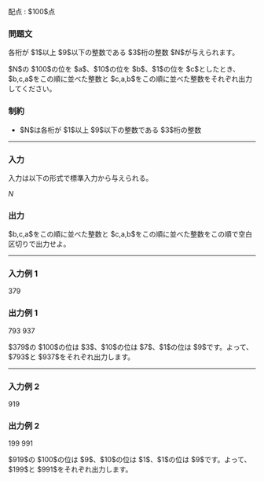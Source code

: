 
<div>

<span>

<span>

<p>
配点 : $100$点
</p>

<div>

<section>

### **問題文**

<p>
各桁が $1$以上 $9$以下の整数である $3$桁の整数 $N$が与えられます。 
</p>

<p>
$N$の $100$の位を $a$、$10$の位を $b$、$1$の位を $c$としたとき、$b,c,a$をこの順に並べた整数と $c,a,b$をこの順に並べた整数をそれぞれ出力してください。
</p>

</section>

</div>

<div>

<section>

### **制約**

<ul>

<li>
$N$は各桁が $1$以上 $9$以下の整数である $3$桁の整数
</li>

</ul>

</section>

</div>

---

<div>

<div>

<section>

### **入力**

<p>
入力は以下の形式で標準入力から与えられる。
</p>

<div>

$N$
</div>

</section>

</div>

<div>

<section>

### **出力**

<p>
$b,c,a$をこの順に並べた整数と $c,a,b$をこの順に並べた整数をこの順で空白区切りで出力せよ。
</p>

</section>

</div>

</div>

---

<div>

<section>

### **入力例 1**

<div>

379

</div>

</section>

</div>

<div>

<section>

### **出力例 1**

<div>

793 937

</div>

<p>
$379$の $100$の位は $3$、$10$の位は $7$、$1$の位は $9$です。よって、$793$と $937$をそれぞれ出力します。
</p>

</section>

</div>

---

<div>

<section>

### **入力例 2**

<div>

919

</div>

</section>

</div>

<div>

<section>

### **出力例 2**

<div>

199 991

</div>

<p>
$919$の $100$の位は $9$、$10$の位は $1$、$1$の位は $9$です。よって、$199$と $991$をそれぞれ出力します。
</p>

</section>

</div>

</span>

</span>

</div>
